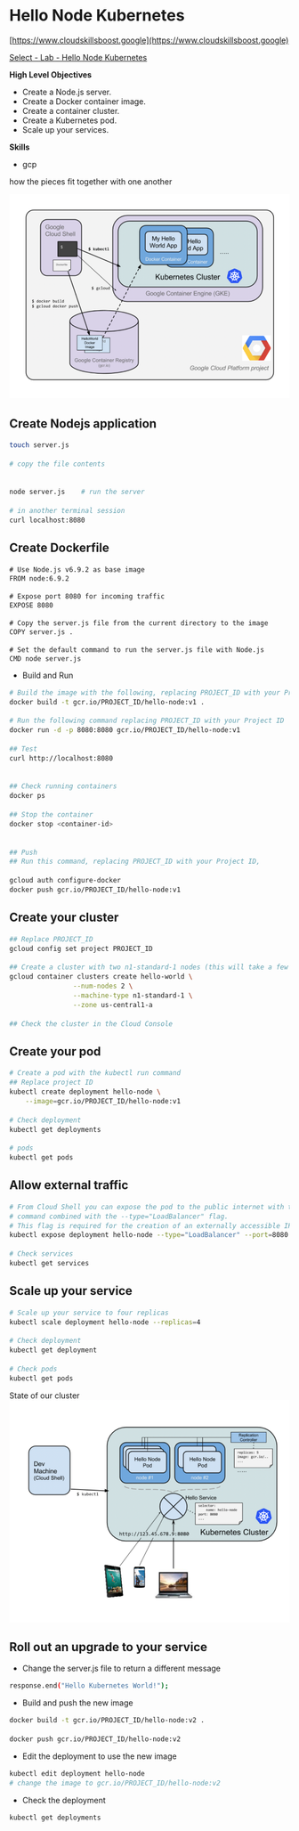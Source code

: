 # Hello Node Kubernetes

[https://www.cloudskillsboost.google](https://www.cloudskillsboost.google)

[Select - Lab -  Hello Node Kubernetes](https://www.cloudskillsboost.google/paths)


**High Level Objectives**
- Create a Node.js server.
- Create a Docker container image. 
- Create a container cluster. 
- Create a Kubernetes pod. 
- Scale up your services.


**Skills**
- gcp


how the pieces fit together with one another

![img.png](.images/moving-parts.png)


## Create Nodejs application

```bash
touch server.js

# copy the file contents


node server.js    # run the server

# in another terminal session 
curl localhost:8080
```

## Create Dockerfile

```Dockefile
# Use Node.js v6.9.2 as base image
FROM node:6.9.2

# Expose port 8080 for incoming traffic
EXPOSE 8080

# Copy the server.js file from the current directory to the image
COPY server.js .

# Set the default command to run the server.js file with Node.js
CMD node server.js
```

- Build and Run

```bash
# Build the image with the following, replacing PROJECT_ID with your Project ID
docker build -t gcr.io/PROJECT_ID/hello-node:v1 .

# Run the following command replacing PROJECT_ID with your Project ID
docker run -d -p 8080:8080 gcr.io/PROJECT_ID/hello-node:v1

## Test
curl http://localhost:8080


## Check running containers
docker ps

## Stop the container
docker stop <container-id>


## Push
## Run this command, replacing PROJECT_ID with your Project ID,

gcloud auth configure-docker
docker push gcr.io/PROJECT_ID/hello-node:v1
```

## Create your cluster

```bash
## Replace PROJECT_ID
gcloud config set project PROJECT_ID

## Create a cluster with two n1-standard-1 nodes (this will take a few minutes to complete):
gcloud container clusters create hello-world \
                --num-nodes 2 \
                --machine-type n1-standard-1 \
                --zone us-central1-a
                
## Check the cluster in the Cloud Console
```

## Create your pod

```bash
# Create a pod with the kubectl run command
## Replace project ID
kubectl create deployment hello-node \
    --image=gcr.io/PROJECT_ID/hello-node:v1
    
# Check deployment
kubectl get deployments

# pods
kubectl get pods

```

## Allow external traffic

```bash
# From Cloud Shell you can expose the pod to the public internet with the kubectl expose 
# command combined with the --type="LoadBalancer" flag. 
# This flag is required for the creation of an externally accessible IP
kubectl expose deployment hello-node --type="LoadBalancer" --port=8080

# Check services
kubectl get services
```


## Scale up your service

```bash
# Scale up your service to four replicas
kubectl scale deployment hello-node --replicas=4

# Check deployment
kubectl get deployment

# Check pods
kubectl get pods

```


State of our cluster
![img.png](.images/state-of-cluster.png)


## Roll out an upgrade to your service

- Change the server.js file to return a different message

```bash
response.end("Hello Kubernetes World!");
```

- Build and push the new image

```bash
docker build -t gcr.io/PROJECT_ID/hello-node:v2 .

docker push gcr.io/PROJECT_ID/hello-node:v2
```

- Edit the deployment to use the new image

```bash
kubectl edit deployment hello-node
# change the image to gcr.io/PROJECT_ID/hello-node:v2
```

- Check the deployment

```bash
kubectl get deployments
```



